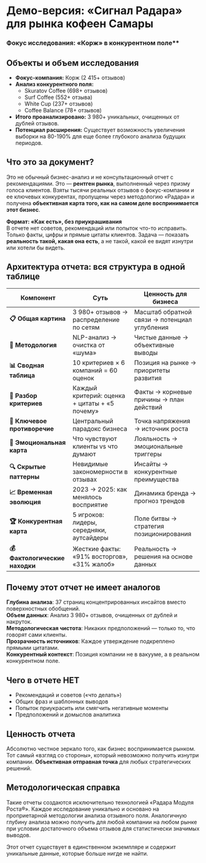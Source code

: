 # **Демо-версия: «Сигнал Радара» для рынка кофеен Самары**

### Фокус исследования: «Корж» в конкурентном поле**

## Объекты и объем исследования

- **Фокус-компания:** Корж (2 415+ отзывов)
- **Анализ конкурентного поля:**
    - Skuratov Coffee (698+ отзывов)
    - Surf Coffee (552+ отзыва)
    - White Cup (237+ отзывов)
    - Coffee Balance (78+ отзывов)
- **Итого проанализировано:** 3 980+ уникальных, очищенных от дублей отзывов.
- **Потенциал расширения:** Существует возможность увеличения выборки на 80-190% для еще более глубокого анализа будущих периодов.
## **Что это за документ?**

Это не обычный бизнес-анализ и не консультационный отчет с рекомендациями. Это — **рентген рынка**, выполненный через призму голоса клиентов. Взяты тысячи реальных отзывов о фокус-компании и ее ключевых конкурентах, пропущены через методологию «Радара» и получена **объективная карта того, как на самом деле воспринимается этот бизнес**.

**Формат: «Как есть», без приукрашивания**  
В отчете нет советов, рекомендаций или попыток что-то исправить. Только факты, цифры и прямые цитаты клиентов. Задача — показать **реальность такой, какая она есть**, а не такой, какой ее видят изнутри или хотели бы видеть.

## **Архитектура отчета: вся структура в одной таблице**

| Компонент                      | Суть                                          | Ценность для бизнеса                          |
| ------------------------------ | --------------------------------------------- | --------------------------------------------- |
| **📋 Общая картина**           | 3 980+ отзывов → распределение по сетям       | Масштаб обратной связи → потенциал углубления |
| **🎯 Методология**             | NLP-анализ → очистка от «шума»                | Чистые данные → объективные выводы            |
| **📊 Сводная таблица**         | 10 критериев × 6 компаний = 60 оценок         | Позиция на рынке → приоритеты развития        |
| **🔬 Разбор критериев**        | Каждый критерий: оценка + цитаты + «5 почему» | Факты → корневые причины → план действий      |
| **💎 Ключевое противоречие**   | Центральный парадокс бизнеса                  | Точка напряжения → источник роста             |
| **🎨 Эмоциональная карта**     | Что чувствуют клиенты vs что думают           | Лояльность → эмоциональные триггеры           |
| **🔍 Скрытые паттерны**        | Невидимые закономерности в отзывах            | Инсайты → конкурентные преимущества           |
| **📈 Временная эволюция**      | 2023 → 2025: как менялось восприятие          | Динамика бренда → прогноз трендов             |
| **🏆 Конкурентная карта**      | 5 игроков: лидеры, середняки, аутсайдеры      | Поле битвы → стратегия позиционирования       |
| **💰 Фактологические находки** | Жесткие факты: «91% восторгов», «31% жалоб»   | Реальность → решения на основе данных         |

## Почему этот отчет не имеет аналогов

**Глубина анализа**: 37 страниц концентрированных инсайтов вместо поверхностных обобщений.  
**Объем данных**: Анализ 3 980+ отзывов, очищенных от дублей и накруток.  
**Методологическая чистота**: Никаких предположений — только то, что говорят сами клиенты.  
**Прозрачность источников**: Каждое утверждение подкреплено прямыми цитатами.  
**Конкурентный контекст**: Позиция компании не в вакууме, а в реальном конкурентном поле.

## Чего в отчете НЕТ

- Рекомендаций и советов («что делать»)
- Общих фраз и шаблонных выводов
- Попыток приукрасить или смягчить негативные моменты
- Предположений и домыслов аналитика

## Ценность отчета

Абсолютно честное зеркало того, как бизнес воспринимается рынком. Тот самый «взгляд со стороны», который невозможно получить изнутри компании. **Объективная отправная точка** для любых стратегических решений.

## Методологическая справка

Такие отчеты создаются исключительно технологией «Радара Модуля Роста®». Каждое исследование уникально и основано на проприетарной методологии анализа отзывного поля. Аналогичную глубину анализа можно получить для любой компании на любом рынке при условии достаточного объема отзывов для статистически значимых выводов.

Этот отчет существует в единственном экземпляре и содержит уникальные данные, которые больше нигде не найти.
